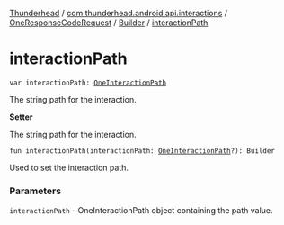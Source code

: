 [Thunderhead](../../../index.md) / [com.thunderhead.android.api.interactions](../../index.md) / [OneResponseCodeRequest](../index.md) / [Builder](index.md) / [interactionPath](./interaction-path.md)

# interactionPath

`var interactionPath: `[`OneInteractionPath`](../../-one-interaction-path/index.md)

The string path for the interaction.

**Setter**

The string path for the interaction.

`fun interactionPath(interactionPath: `[`OneInteractionPath`](../../-one-interaction-path/index.md)`?): Builder`

Used to set the interaction path.

### Parameters

`interactionPath` - OneInteractionPath object containing the path value.